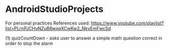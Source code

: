 # AndroidStudioProjects
For personal practices
References used:
https://www.youtube.com/playlist?list=PLrnPJCHvNZuB8wxqXCwKw2_NkyEmFwcSd

(1) quizCountDown - asks user to answer a simple math question correct in order to stop the alarm
